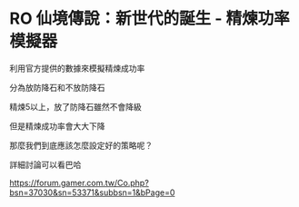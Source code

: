 # RO 仙境傳說：新世代的誕生 - 精煉功率模擬器

利用官方提供的數據來模擬精煉成功率

分為放防降石和不放防降石

精煉5以上，放了防降石雖然不會降級

但是精煉成功率會大大下降

那麼我們到底應該怎麼設定好的策略呢？

詳細討論可以看巴哈

https://forum.gamer.com.tw/Co.php?bsn=37030&sn=53371&subbsn=1&bPage=0







